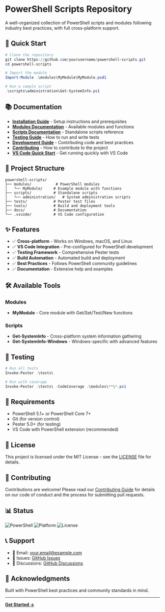 # PowerShell Scripts Repository

A well-organized collection of PowerShell scripts and modules following industry best practices, with full cross-platform support.

## 🚀 Quick Start

```powershell
# Clone the repository
git clone https://github.com/yourusername/powershell-scripts.git
cd powershell-scripts

# Import the module
Import-Module .\modules\MyModule\MyModule.psd1

# Run a sample script
.\scripts\administration\Get-SystemInfo.ps1
```

## 📚 Documentation

- **[Installation Guide](docs/INSTALLATION.md)** - Setup instructions and prerequisites
- **[Modules Documentation](docs/MODULES.md)** - Available modules and functions
- **[Scripts Documentation](docs/SCRIPTS.md)** - Standalone scripts reference
- **[Testing Guide](docs/TESTING.md)** - How to run and write tests
- **[Development Guide](docs/DEVELOPMENT.md)** - Contributing code and best practices
- **[Contributing](docs/CONTRIBUTING.md)** - How to contribute to the project
- **[VS Code Quick Start](QUICKSTART.md)** - Get running quickly with VS Code

## 📁 Project Structure

```
powershell-scripts/
├── modules/           # PowerShell modules
│   └── MyModule/     # Example module with functions
├── scripts/          # Standalone scripts
│   └── administration/   # System administration scripts
├── tests/            # Pester test files
├── tools/            # Build and deployment tools
├── docs/             # Documentation
└── .vscode/          # VS Code configuration
```

## ✨ Features

- ✅ **Cross-platform** - Works on Windows, macOS, and Linux
- ✅ **VS Code Integration** - Pre-configured for PowerShell development
- ✅ **Testing Framework** - Comprehensive Pester tests
- ✅ **Build Automation** - Automated build and deployment
- ✅ **Best Practices** - Follows PowerShell community guidelines
- ✅ **Documentation** - Extensive help and examples

## 🛠️ Available Tools

### Modules
- **MyModule** - Core module with Get/Set/Test/New functions

### Scripts
- **Get-SystemInfo** - Cross-platform system information gathering
- **Get-SystemInfo-Windows** - Windows-specific with advanced features

## 🧪 Testing

```powershell
# Run all tests
Invoke-Pester .\tests\

# Run with coverage
Invoke-Pester .\tests\ -CodeCoverage .\modules\**\*.ps1
```

## 🔧 Requirements

- PowerShell 5.1+ or PowerShell Core 7+
- Git (for version control)
- Pester 5.0+ (for testing)
- VS Code with PowerShell extension (recommended)

## 📝 License

This project is licensed under the MIT License - see the [LICENSE](LICENSE) file for details.

## 🤝 Contributing

Contributions are welcome! Please read our [Contributing Guide](docs/CONTRIBUTING.md) for details on our code of conduct and the process for submitting pull requests.

## 📊 Status

![PowerShell](https://img.shields.io/badge/PowerShell-5.1%2B-blue)
![Platform](https://img.shields.io/badge/Platform-Windows%20%7C%20macOS%20%7C%20Linux-green)
![License](https://img.shields.io/badge/License-MIT-yellow)

## 📞 Support

- 📧 Email: your.email@example.com
- 🐛 Issues: [GitHub Issues](https://github.com/yourusername/powershell-scripts/issues)
- 💬 Discussions: [GitHub Discussions](https://github.com/yourusername/powershell-scripts/discussions)

## 🙏 Acknowledgments

Built with PowerShell best practices and community standards in mind.

---

**[Get Started →](docs/INSTALLATION.md)**